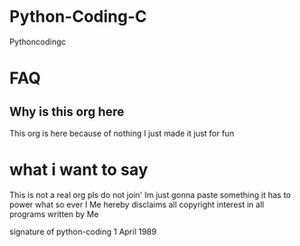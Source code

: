 # Python-Coding-C 
Pythoncodingc
# FAQ
## Why is this org here
This org is here because of nothing 
I just made it just for fun

# what i want to say
This is not a real org pls do not join'
Im just gonna paste something it has to power what so ever
I Me hereby disclaims all copyright interest in all programs written by Me

signature of python-coding 1 April 1989

